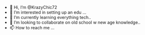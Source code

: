 - 👋 Hi, I’m @KrazyChic72
- 👀 I’m interested in setting up an edu ...
- 🌱 I’m currently learning everything tech..
- 💞️ I’m looking to collaborate on old school w new age knowledge..
- 📫 How to reach me ...

<!---
KrazyChic72/KrazyChic72 is a ✨ special ✨ repository because its `README.md` (this file) appears on your GitHub profile.
You can click the Preview link to take a look at your changes.
--->
